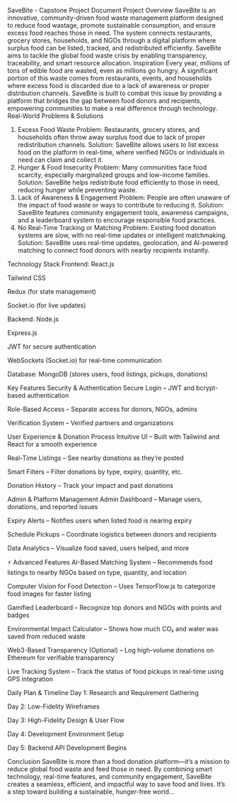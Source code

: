 SaveBite - Capstone Project Document
Project Overview
SaveBite is an innovative, community-driven food waste management platform designed to reduce food wastage, promote sustainable consumption, and ensure excess food reaches those in need. The system connects restaurants, grocery stores, households, and NGOs through a digital platform where surplus food can be listed, tracked, and redistributed efficiently. SaveBite aims to tackle the global food waste crisis by enabling transparency, traceability, and smart resource allocation.
Inspiration
Every year, millions of tons of edible food are wasted, even as millions go hungry. A significant portion of this waste comes from restaurants, events, and households where excess food is discarded due to a lack of awareness or proper distribution channels. SaveBite is built to combat this issue by providing a platform that bridges the gap between food donors and recipients, empowering communities to make a real difference through technology.
Real-World Problems & Solutions
1. Excess Food Waste
Problem: Restaurants, grocery stores, and households often throw away surplus food due to lack of proper redistribution channels.
 Solution: SaveBite allows users to list excess food on the platform in real-time, where verified NGOs or individuals in need can claim and collect it.
2. Hunger & Food Insecurity
Problem: Many communities face food scarcity, especially marginalized groups and low-income families.
 Solution: SaveBite helps redistribute food efficiently to those in need, reducing hunger while preventing waste.
3. Lack of Awareness & Engagement
Problem: People are often unaware of the impact of food waste or ways to contribute to reducing it.
 Solution: SaveBite features community engagement tools, awareness campaigns, and a leaderboard system to encourage responsible food practices.
4. No Real-Time Tracking or Matching
Problem: Existing food donation systems are slow, with no real-time updates or intelligent matchmaking.
 Solution: SaveBite uses real-time updates, geolocation, and AI-powered matching to connect food donors with nearby recipients instantly.

Technology Stack
Frontend:
React.js


Tailwind CSS


Redux (for state management)


Socket.io (for live updates)


Backend:
Node.js


Express.js


JWT for secure authentication


WebSockets (Socket.io) for real-time communication


Database:
MongoDB (stores users, food listings, pickups, donations)



Key Features
Security & Authentication
Secure Login – JWT and bcrypt-based authentication


Role-Based Access – Separate access for donors, NGOs, admins


Verification System – Verified partners and organizations


User Experience & Donation Process
Intuitive UI – Built with Tailwind and React for a smooth experience


Real-Time Listings – See nearby donations as they’re posted


Smart Filters – Filter donations by type, expiry, quantity, etc.


Donation History – Track your impact and past donations


Admin & Platform Management
Admin Dashboard – Manage users, donations, and reported issues


Expiry Alerts – Notifies users when listed food is nearing expiry


Schedule Pickups – Coordinate logistics between donors and recipients


Data Analytics – Visualize food saved, users helped, and more



⚡ Advanced Features
AI-Based Matching System – Recommends food listings to nearby NGOs based on type, quantity, and location


Computer Vision for Food Detection – Uses TensorFlow.js to categorize food images for faster listing


Gamified Leaderboard – Recognize top donors and NGOs with points and badges


Environmental Impact Calculator – Shows how much CO₂ and water was saved from reduced waste


Web3-Based Transparency (Optional) – Log high-volume donations on Ethereum for verifiable transparency


Live Tracking System – Track the status of food pickups in real-time using GPS integration



Daily Plan & Timeline
Day 1: Research and Requirement Gathering


Day 2: Low-Fidelity Wireframes


Day 3: High-Fidelity Design & User Flow


Day 4: Development Environment Setup


Day 5: Backend API Development Begins


Conclusion
SaveBite is more than a food donation platform—it’s a mission to reduce global food waste and feed those in need. By combining smart technology, real-time features, and community engagement, SaveBite creates a seamless, efficient, and impactful way to save food and lives. It’s a step toward building a sustainable, hunger-free world...